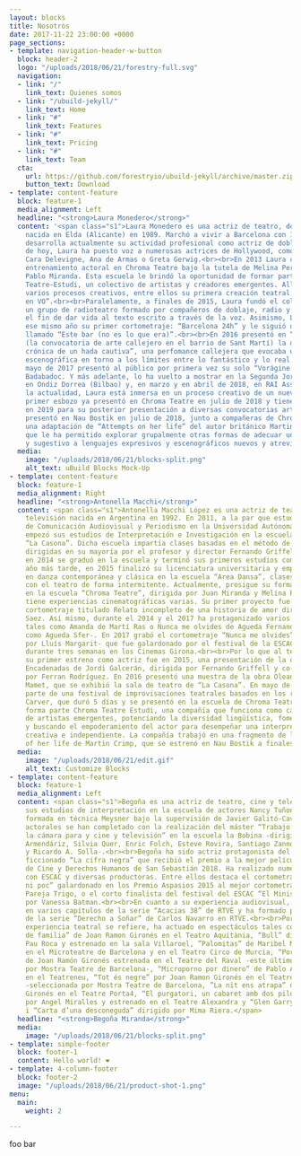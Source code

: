 ```yaml
---
layout: blocks
title: Nosotros
date: 2017-11-22 23:00:00 +0000
page_sections:
- template: navigation-header-w-button
  block: header-2
  logo: "/uploads/2018/06/21/forestry-full.svg"
  navigation:
  - link: "/"
    link_text: Quienes somos
  - link: "/ubuild-jekyll/"
    link_text: Home
  - link: "#"
    link_text: Features
  - link: "#"
    link_text: Pricing
  - link: "#"
    link_text: Team
  cta:
    url: https://github.com/forestryio/ubuild-jekyll/archive/master.zip
    button_text: Download
- template: content-feature
  block: feature-1
  media_alignment: Left
  headline: "<strong>Laura Monedero</strong>"
  content: '<span class="s1">Laura Monedero es una actriz de teatro, doblaje y locutora,
    nacida en Elda (Alicante) en 1989. Marchó a vivir a Barcelona con 19 años y allí
    desarrolla actualmente su actividad profesional como actriz de doblaje. A día
    de hoy, Laura ha puesto voz a numerosas actrices de Hollywood, como Dakota Johnson,
    Cara Delevigne, Ana de Armas o Greta Gerwig.<br><br>En 2013 Laura comenzó a estudiar
    entrenamiento actoral en Chroma Teatre bajo la tutela de Melina Pereyra y Juan
    Pablo Miranda. Esta escuela le brindó la oportunidad de formar parte de Chroma
    Teatre-Estudi, un colectivo de artistas y creadores emergentes. Allí ha iniciado
    varios procesos creativos, entre ellos su primera creación teatral: “Vorágine
    en VO”.<br><br>Paralelamente, a finales de 2015, Laura fundó el colectivo VersusTrac,
    un grupo de radioteatro formado por compañeros de doblaje, radio y teatro con
    el fin de dar vida al texto escrito a través de la voz. Asimismo, Laura protagonizó
    ese mismo año su primer cortometraje: “Barcelona 24h” y le siguió otro en 2017
    llamado “Este bar (no es lo que era)”.<br><br>En 2016 presentó en “Perpretacions”
    (la convocatoria de arte callejero en el barrio de Sant Martí) la obra “SIRCO:
    crónica de un hada cautiva”, una perfomance callejera que evocaba una reflexión
    escenográfica en torno a los límites entre lo fantástico y lo real.<br><br>En
    mayo de 2017 presentó al público por primera vez su solo “Vorágine en VO” en Sala
    Badabadoc. Y más adelante, lo ha vuelto a mostrar en la Segunda Jornada Microteatro
    en Ondiz Dorrea (Bilbao) y, en marzo y en abril de 2018, en RAI Associació (Barcelona).<br><br>En
    la actualidad, Laura está inmersa en un proceso creativo de un nuevo solo cuyo
    primer esbozo ya presentó en Chroma Teatre en julio de 2018 y tiene planeado concluir
    en 2019 para su posterior presentación a diversas convocatorias artísticas. Asimismo,
    presentó en Nau Bostik en julio de 2018, junto a compañeras de Chroma Teatre-estudi
    una adaptación de “Attempts on her life” del autor británico Martin Crimp, obra
    que le ha permitido explorar grupalmente otras formas de adecuar un texto complejo
    y sugestivo a lenguajes expresivos y escenográficos nuevos y atrevidos.</span>'
  media:
    image: "/uploads/2018/06/21/blocks-split.png"
    alt_text: uBuild Blocks Mock-Up
- template: content-feature
  block: feature-1
  media_alignment: Right
  headline: "<strong>Antonella Macchi</strong>"
  content: <span class="s1">Antonella Macchi López es una actriz de teatro, cine y
    televisión nacida en Argentina en 1992. En 2011, a la par que estudiaba la carrera
    de Comunicación Audiovisual y Periodismo en la Universidad Autónoma de Barcelona,
    empezó sus estudios de Interpretación e Investigación en la escuela de teatro
    “La Casona”. Dicha escuela impartía clases basadas en el método de Stanislavsky,
    dirigidas en su mayoría por el profesor y director Fernando Griffell. Finalmente,
    en 2014 se graduó en la escuela y terminó sus primeros estudios como actriz. Un
    año más tarde, en 2015 finalizó su licenciatura universitaria y empezó la formación
    en danza contemporánea y clásica en la escuela “Area Dansa”, clases que ha compaginado
    con el teatro de forma intermitente. Actualmente, prosigue su formación de interpretación
    en la escuela “Chroma Teatre”, dirigida por Juan Miranda y Melina Pereyra.<br><br>Antonella
    tiene experiencias cinematográficas varias. Su primer proyecto fue en 2014, un
    cortometraje titulado Relato incompleto de una historia de amor dirigido por Javier
    Saez. Así mismo, durante el 2014 y el 2017 ha protagonizado varios cortometrajes
    tales como Amanda de Martí Ras o Nunca me olvides de Agueda Fernandez -conocida
    como Agueda Sfer-. En 2017 grabó el cortometraje “Nunca me olvides” -dirigido
    por Lluís Margarit- que fue galardonado por el festival de la ESCAC y se proyectó
    durante tres semanas en los Cinemas Girona.<br><br>Por lo que al teatro se refiere,
    su primer estreno como actriz fue en 2015, una presentación de la obra Palabras
    Encadenadas de Jordi Galcerán, dirigida por Fernando Griffell y co-protagonizada
    por Ferran Rodríguez. En 2016 presentó una muestra de la obra Oleanna de David
    Mamet, que se exhibió la sala de teatro de “La Casona”. En mayo de 2017 formó
    parte de una festival de improvisaciones teatrales basados en los relatos de Raymond
    Carver, que duró 5 días y se presentó en la escuela de Chroma Teatre. Actualmente
    forma parte Chroma Teatre Estudi, una compañía que funciona como catalizadora
    de artistas emergentes, potenciando la diversidad lingüística, fomentando colaboraciones
    y buscando el empoderamiento del actor para desempeñar una interpretación de forma
    creativa e independiente. La compañía trabajó en una fragmento de la obra Attempts
    of her life de Martin Crimp, que se estrenó en Nau Bostik a finales de Julio.</span>
  media:
    image: "/uploads/2018/06/21/edit.gif"
    alt_text: Customize Blocks
- template: content-feature
  block: feature-1
  media_alignment: Left
  content: <span class="s1">Begoña es una actriz de teatro, cine y televisión. Realizó
    sus estudios de interpretación en la escuela de actores Nancy Tuñon. Además está
    formada en técnica Meysner bajo la supervisión de Javier Galitó-Cava. Sus estudios
    actorales se han completado con la realización del máster “Trabajo del actor y
    la cámara para y cine y televisión” en la escuela la Bobina -dirigido por Montxo
    Armendáriz, Silvia Quer, Enric Folch, Esteve Rovira, Santiago Zannou, Maria Ripoll
    y Ricardo A. Solla-.<br><br>Begoña ha sido actriz protagonista del documental
    ficcionado “La cifra negra” que recibió el premio a la mejor película en el festival
    de Cine y Derechos Humanos de San Sebastián 2018. Ha realizado numerosos cortometrajes
    con ESCAC y diversas productoras. Entre ellos destaca el cortometraje “Ni molt
    ni poc” galardonado en los Premio Aspasios 2015 al mejor cortometraje por Jorge
    Pareja Trigo, o el corto finalista del festival del ESCAC “El Ministerio” dirigido
    por Vanessa Batman.<br><br>En cuanto a su experiencia audiovisual, ha participado
    en varios capítulos de la serie “Acacias 38” de RTVE y ha formado parte del elenco
    de la serie “Derecho a Soñar” de Carlos Navarro en RTVE.<br><br>Por lo que a su
    experiencia teatral se refiere, ha actuado en espectáculos tales como “Un poder
    de familia” de Joan Ramon Gironés en el Teatro Aquitània, “Bull” dirigido por
    Pau Roca y estrenado en la sala Villaroel, ”Palomitas” de Maribel Martin presentada
    en el Microteatre de Barcelona y en el Teatro Circo de Murcia, “Porta’m al bosc”
    de Joan Ramón Gironés estrenada en el Teatre del Raval -este último seleccionado
    por Mostra Teatre de Barcelona-, “Microporno por dinero” de Pablo Álvarez estrenada
    en el Teatreneu, “Tot és negre” por Joan Ramon Gironés en el Teatre del Raval
    -seleccionada por Mostra Teatre de Barcelona, ”La nit ens atrapa” de Joan Ramon
    Gironés en el Teatre Porta4, “El purgatori, un cabaret amb dos pilotas” dirgido
    por Angel Miralles y estrenado en el Teatre Alexandra y “Glen Garry glen Ross”
    i “Carta d’una desconeguda” dirigido por Mima Riera.</span>
  headline: "<strong>Begoña Miranda</strong>"
  media:
    image: "/uploads/2018/06/21/blocks-split.png"
- template: simple-footer
  block: footer-1
  content: Hello world! ❤︎
- template: 4-column-footer
  block: footer-2
  image: "/uploads/2018/06/21/product-shot-1.png"
menu:
  main:
    weight: 2

---
```

foo bar